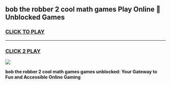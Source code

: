 
## bob the robber 2 cool math games Play Online 👋 Unblocked Games
<h3>
<a href="https://news.freeplayer.one?title=bob_the_robber_2_cool_math_games&ref=17CMG">CLICK TO PLAY</a></h3>
<hr>

<h3>
<a href="https://news.freeplayer.one?title=bob_the_robber_2_cool_math_games&ref=17CMG">CLICK 2 PLAY</a>
  
</h3>

<a href="https://news.freeplayer.one?title=bob_the_robber_2_cool_math_games&ref=17CMG/"><img src="https://clearcache.store/games.png"></a>


**bob the robber 2 cool math games games unblocked: Your Gateway to Fun and Accessible Online Gaming**
